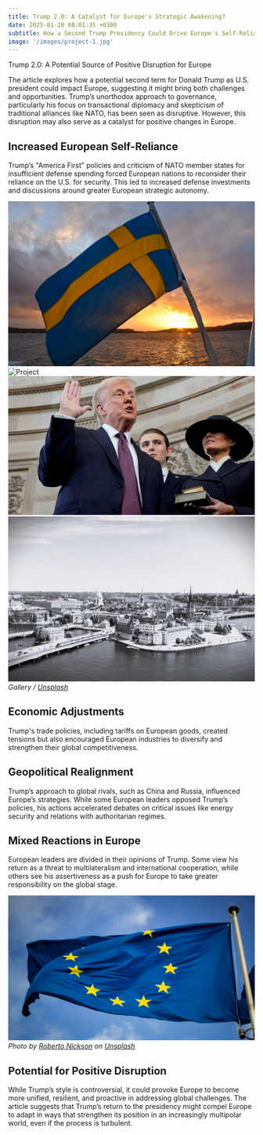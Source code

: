 ```yaml
---
title: Trump 2.0: A Catalyst for Europe's Strategic Awakening?
date: 2025-01-20 08:01:35 +0300
subtitle: How a Second Trump Presidency Could Drive Europe's Self-Reliance and Resilience
image: '/images/project-1.jpg'
---
```


Trump 2.0: A Potential Source of Positive Disruption for Europe

The article explores how a potential second term for Donald Trump as U.S. president could impact Europe, suggesting it might bring both challenges and opportunities. Trump’s unorthodox approach to governance, particularly his focus on transactional diplomacy and skepticism of traditional alliances like NATO, has been seen as disruptive. However, this disruption may also serve as a catalyst for positive changes in Europe.

## Increased European Self-Reliance

Trump’s "America First" policies and criticism of NATO member states for insufficient defense spending forced European nations to reconsider their reliance on the U.S. for security. This led to increased defense investments and discussions around greater European strategic autonomy.

<div class="gallery-box">
  <div class="gallery gallery-columns-2">
    <img src="/images/simon-clare-zx8PwNg2wuI-unsplash.jpg" loading="lazy" alt="Project">
    <img src="/images/7a1e0e05-435f-495c-bd9c-0f4d5e13bae4_w1597_n_r1_st_sg.jpg" loading="lazy" alt="Project">
    <img src="/images/ftcms_95d3f601-b581-42fe-bbd3-76d2fc2f313f.jpg" loading="lazy" alt="Project">
    <img src="/images/100.jpg" loading="lazy" alt="Project">
  </div>
  <em>Gallery / <a href="https://unsplash.com/">Unsplash</a></em>
</div>

## Economic Adjustments

Trump's trade policies, including tariffs on European goods, created tensions but also encouraged European industries to diversify and strengthen their global competitiveness.

## Geopolitical Realignment

Trump’s approach to global rivals, such as China and Russia, influenced Europe’s strategies. While some European leaders opposed Trump’s policies, his actions accelerated debates on critical issues like energy security and relations with authoritarian regimes.

## Mixed Reactions in Europe

European leaders are divided in their opinions of Trump. Some view his return as a threat to multilateralism and international cooperation, while others see his assertiveness as a push for Europe to take greater responsibility on the global stage.

<div class="gallery-box">
  <div class="gallery">
    <img src="/images/christian-lue-8Yw6tsB8tnc-unsplash.jpg" loading="lazy" alt="Project">
  </div>
  <em>Photo by <a href="https://unsplash.com/@rpnickson">Roberto Nickson</a> on <a href="https://unsplash.com/">Unsplash</a></em>
</div>

## Potential for Positive Disruption

While Trump’s style is controversial, it could provoke Europe to become more unified, resilient, and proactive in addressing global challenges. The article suggests that Trump’s return to the presidency might compel Europe to adapt in ways that strengthen its position in an increasingly multipolar world, even if the process is turbulent.
